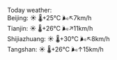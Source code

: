 Today weather:  
Beijing: ☀️   🌡️+25°C 🌬️↖7km/h  
Tianjin: ☀️   🌡️+26°C 🌬️↗11km/h  
Shijiazhuang: ☀️   🌡️+30°C 🌬️↖8km/h  
Tangshan: ☀️   🌡️+26°C 🌬️↑15km/h  

